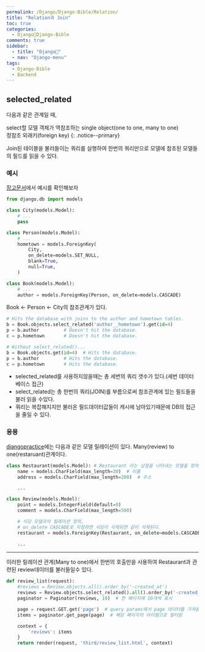 ```yaml
---
permalink: /Django/Django-Bible/Relation/
title: "Relation과 Join"
toc: true
categories:
  - Django🦄Django-Bible
comments: true
sidebar:
  - title: "Django🦄"
  - nav: "Django-menu"
tags:
  - Django-Bible
  - Backend
---
```


## selected_related
다음과 같은 관계일 때,  

select할 모델 객체가 역참조하는 single object(one to one, many to one)  
정참조 외래키(foreign key)
{: .notice--primary}

Join된 테이블을 불러들이는 쿼리를 실행하여 한번의 쿼리만으로 모델에 참조된 모델들의 필드를 읽을 수 있다.  

### 예시

[장고문서](https://docs.djangoproject.com/ko/3.2/ref/models/querysets/#select-related)에서 예시를 확인해보자
```python
from django.db import models

class City(models.Model):
    # ...
    pass

class Person(models.Model):
    # ...
    hometown = models.ForeignKey(
        City,
        on_delete=models.SET_NULL,
        blank=True,
        null=True,
    )

class Book(models.Model):
    # ...
    author = models.ForeignKey(Person, on_delete=models.CASCADE)
```
Book <- Person <- City의 참조관계가 있다.

```python
# Hits the database with joins to the author and hometown tables.
b = Book.objects.select_related('author__hometown').get(id=4)
p = b.author         # Doesn't hit the database.
c = p.hometown       # Doesn't hit the database.

# Without select_related()...
b = Book.objects.get(id=4)  # Hits the database.
p = b.author         # Hits the database.
c = p.hometown       # Hits the database.
```
- selected_related를 사용하지않을때는 총 세번의 쿼리 갯수가 있다.(세번 데이터베이스 접근)  
- select_related는 총 한번의 쿼리(JOIN)를 부름으로써 참조관계에 있는 필드들을 불러 읽을 수있다.   
- 쿼리는 복잡해지지만 불러온 필드데이터값들이 캐시에 남아있기때문에 DB의 접근을 줄일 수 있다.


### 응용
[djangopractice](http://djangopractice.world/third/list/)에는 다음과 같은 모델 릴레이션이 있다. Many(review) to one(restaruant)관계이다.
```python
class Restaurant(models.Model): # Restaurant 라는 상점을 나타내는 모델을 정의
    name = models.CharField(max_length=30)  # 이름
    address = models.CharField(max_length=200)  # 주소

    ...

class Review(models.Model):
    point = models.IntegerField(default=0)
    comment = models.CharField(max_length=500)

    # 식당 모델과의 릴레이션 정의,
    # on_delete CASCADE로 지정하면 식당이 삭제되면 같이 삭제된다.
    restaurant = models.ForeignKey(Restaurant, on_delete=models.CASCADE)

    ...
```

- - -
이러한 릴레이션 관계(Many to one)에서 한번의 호출만을 사용하여 Restaurant과 관련된 review데이터를 불러들일수 있다.
```python
def review_list(request):
    #reviews = Review.objects.all().order_by('-created_at')
    reviews = Review.objects.select_related().all().order_by('-created_at')
    paginator = Paginator(reviews, 10)  # 한 페이지에 10개씩 표시

    page = request.GET.get('page')  # query params에서 page 데이터를 가져옴
    items = paginator.get_page(page)  # 해당 페이지의 아이템으로 필터링

    context = {
        'reviews': items
    }
    return render(request, 'third/review_list.html', context)
```
